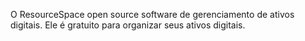 O ResourceSpace open source software de gerenciamento de ativos digitais. Ele é gratuito para organizar seus ativos digitais.

